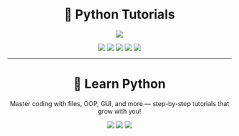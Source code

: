<h1 align="center">
  🐍 Python Tutorials
</h1>

<p align="center">
  <img src="https://readme-typing-svg.herokuapp.com/?lines=Beginner+to+Advanced+Python+Lessons;Master+File+Handling,+OOP,+and+GUI;Practice+with+Real+Code+Examples&center=true&width=500&height=45">
</p>

<p align="center">
  <a href="https://www.python.org/"><img src="https://img.shields.io/badge/language-Python-blue?logo=python&logoColor=white"></a>
  <img src="https://img.shields.io/badge/library-NumPy-grey?logo=numpy">
  <img src="https://img.shields.io/badge/library-Pandas-lightblue?logo=pandas">
  <img src="https://img.shields.io/badge/stars-%E2%AD%90%E2%AD%90%E2%AD%90%E2%AD%90%E2%AD%90-yellow">
  <a href="https://github.com/HafizMTalal"><img src="https://img.shields.io/badge/Made%20by-Hafiz%20M%20Talal-orange"></a>
</p>

---

<p align="center">
  
<h1 align="center">🚀 Learn Python</h1>
<p align="center">Master coding with files, OOP, GUI, and more — step-by-step tutorials that grow with you!</p>
<p align="center">
  <img src="https://img.shields.io/badge/Level-Beginner%20to%20Advanced-blue?style=flat-square">
  <img src="https://img.shields.io/badge/Includes-Everything%20%required-lightgrey?style=flat-square">
  <img src="https://img.shields.io/badge/Format-Code%20%2B%20Concepts-orange?style=flat-square">
</p>


</p>
